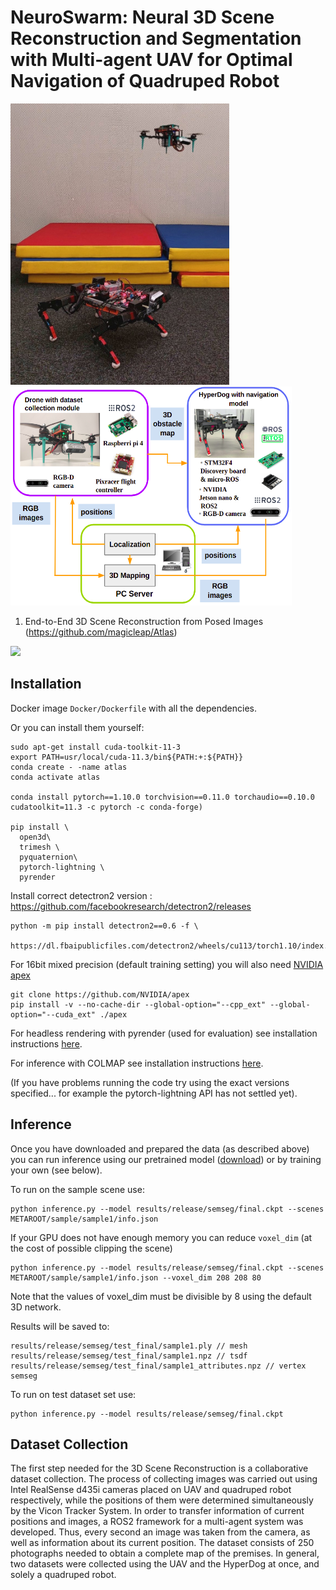 # NeuroSwarm: Neural 3D Scene Reconstruction and Segmentation with Multi-agent UAV for Optimal Navigation of Quadruped Robot
<img src='imgs/dog_with_drone.jpg' width="350" height="450">      <img src='imgs/Hardware.png' width="450" height="350"> 


1. End-to-End 3D Scene Reconstruction from Posed Images (https://github.com/magicleap/Atlas)

<img src='imgs/AtlasGIF.gif'/>


## Installation
Docker image `Docker/Dockerfile` with all the dependencies.

Or you can install them yourself:
```
sudo apt-get install cuda-toolkit-11-3
export PATH=usr/local/cuda-11.3/bin${PATH:+:${PATH}}
conda create - -name atlas
conda activate atlas

conda install pytorch==1.10.0 torchvision==0.11.0 torchaudio==0.10.0 cudatoolkit=11.3 -c pytorch -c conda-forge)

pip install \
  open3d\
  trimesh \
  pyquaternion\
  pytorch-lightning \
  pyrender
```
Install correct detectron2 version : https://github.com/facebookresearch/detectron2/releases
```
python -m pip install detectron2==0.6 -f \
			https://dl.fbaipublicfiles.com/detectron2/wheels/cu113/torch1.10/index.html
```

For 16bit mixed precision (default training setting) you will also need [NVIDIA apex](https://github.com/NVIDIA/apex)
```
git clone https://github.com/NVIDIA/apex
pip install -v --no-cache-dir --global-option="--cpp_ext" --global-option="--cuda_ext" ./apex
```

For headless rendering with pyrender (used for evaluation) see installation instructions [here](https://pyrender.readthedocs.io/en/latest/install/index.html).

For inference with COLMAP see installation instructions [here](https://colmap.github.io/).

(If you have problems running the code try using the exact versions specified... for example the pytorch-lightning API has not settled yet).


## Inference
Once you have downloaded and prepared the data (as described above) you can run inference using our pretrained model ([download](https://drive.google.com/file/d/12P29x6revvNWREdZ01ufJwMFPl-FEI_V/view?usp=sharing)) or by training your own (see below).

To run on the sample scene use:
```
python inference.py --model results/release/semseg/final.ckpt --scenes METAROOT/sample/sample1/info.json
```
If your GPU does not have enough memory you can reduce `voxel_dim` (at the cost of possible clipping the scene)
```
python inference.py --model results/release/semseg/final.ckpt --scenes METAROOT/sample/sample1/info.json --voxel_dim 208 208 80
```
Note that the values of voxel_dim must be divisible by 8 using the default 3D network.

Results will be saved to:
```
results/release/semseg/test_final/sample1.ply // mesh
results/release/semseg/test_final/sample1.npz // tsdf
results/release/semseg/test_final/sample1_attributes.npz // vertex semseg
```

To run on test dataset set use:
```
python inference.py --model results/release/semseg/final.ckpt
```
## Dataset Collection
The first step needed for the 3D Scene Reconstruction is a collaborative dataset collection. The process of collecting images was carried out using Intel RealSense d435i cameras placed on UAV and quadruped robot respectively, while the positions of them were determined simultaneously by the Vicon Tracker System. In order to transfer information of current positions and images, a ROS2 framework for a multi-agent system was developed. Thus, every second an image was taken from the camera, as well as information about its current position. The dataset consists of 250 photographs needed to obtain a complete map of the premises. In general, two datasets were collected using the UAV and the HyperDog at once, and solely a quadruped robot.


